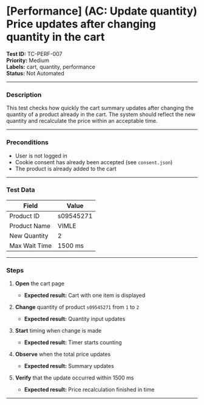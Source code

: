 # [Performance] (AC: Update quantity) Price updates after changing quantity in the cart

**Test ID:** TC-PERF-007  
**Priority:** Medium  
**Labels:** cart, quantity, performance  
**Status:** Not Automated  

---

### Description  
This test checks how quickly the cart summary updates after changing the quantity of a product already in the cart. The system should reflect the new quantity and recalculate the price within an acceptable time.

---

### Preconditions  
- User is not logged in  
- Cookie consent has already been accepted (see `consent.json`)  
- The product is already added to the cart  

---

### Test Data  

| Field         | Value       |
|---------------|-------------|
| Product ID    | s09545271   |
| Product Name  | VIMLE       |
| New Quantity  | 2           |
| Max Wait Time | 1500 ms     |

---

### Steps  

1. **Open** the cart page  
   - **Expected result:** Cart with one item is displayed  

2. **Change** quantity of product `s09545271` from `1` to `2`  
   - **Expected result:** Quantity input updates  

3. **Start** timing when change is made  
   - **Expected result:** Timer starts counting  

4. **Observe** when the total price updates  
   - **Expected result:** Summary updates

5. **Verify** that the update occurred within 1500 ms  
   - **Expected result:** Price recalculation finished in time  

---